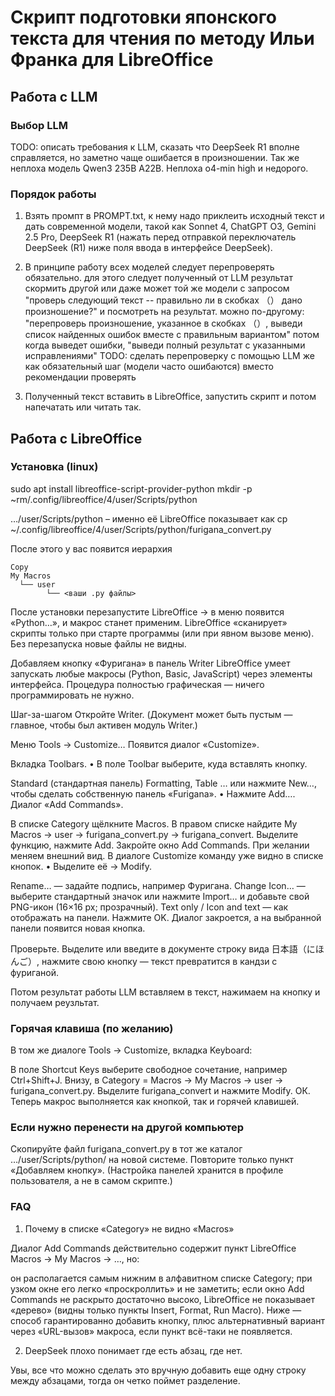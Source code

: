 # Скрипт подготовки японского текста для чтения по методу Ильи Франка для LibreOffice

## Работа с LLM

### Выбор LLM

TODO: описать требования к LLM, сказать что DeepSeek R1 вполне справляется, но
заметно чаще ошибается в произношении. Так же неплоха модель Qwen3 235B A22B.
Неплоха o4-min high и недорого.


### Порядок работы

1. Взять промпт в PROMPT.txt, к нему надо приклеить исходный текст и дать современной
модели, такой как Sonnet 4, ChatGPT O3, Gemini 2.5 Pro, DeepSeek R1 (нажать 
перед отправкой переключатель DeepSeek (R1) ниже поля ввода в интерфейсе DeepSeek).

2. В принципе работу всех моделей следует перепроверять обязательно.
для этого следует полученный от LLM результат скормить другой или даже может
той же модели с запросом "проверь следующий текст -- правильно ли в скобках （）
дано произношение?" и посмотреть на результат.
можно по-другому: "перепроверь произношение, указанное в скобках （）, выведи список найденных ошибок вместе с правильным вариантом"
потом когда выведет ошибки, "выведи полный результат с указанными исправлениями"
TODO: сделать перепроверку с помощью LLM же
как обязательный шаг (модели часто ошибаются) вместо рекомендации проверять

3. Полученный текст вставить в LibreOffice, запустить скрипт и потом 
напечатать или читать так.

## Работа с LibreOffice

### Установка (linux)

sudo apt install libreoffice-script-provider-python
mkdir -p ~rm/.config/libreoffice/4/user/Scripts/python

…/user/Scripts/python – именно её LibreOffice показывает как
cp ~/.config/libreoffice/4/user/Scripts/python/furigana_convert.py

После этого у вас появится иерархия

~~~
Copy
My Macros
  └── user
        └── <ваши .py файлы>
~~~

После установки перезапустите LibreOffice → в меню появится «Python…», и макрос станет применим.
LibreOffice «сканирует» скрипты только при старте программы (или при явном вызове меню). Без перезапуска новые файлы не видны.

Добавляем кнопку «Фуригана» в панель Writer
LibreOffice умеет запускать любые макросы (Python, Basic, JavaScript) через элементы интерфейса.
Процедура полностью графическая — ничего программировать не нужно.

Шаг-за-шагом
Откройте Writer.
(Документ может быть пустым — главное, чтобы был активен модуль Writer.)

Меню Tools → Customize…
Появится диалог «Customize».

Вкладка Toolbars.
• В поле Toolbar выберите, куда вставлять кнопку.

Standard (стандартная панель)
Formatting, Table …
или нажмите New…, чтобы сделать собственную панель «Furigana».
• Нажмите Add….
Диалог «Add Commands».

В списке Category щёлкните Macros.
В правом списке найдите
My Macros → user → furigana_convert.py → furigana_convert.
Выделите функцию, нажмите Add.
Закройте окно Add Commands.
При желании меняем внешний вид.
В диалоге Customize команду уже видно в списке кнопок.
• Выделите её → Modify.

Rename… — задайте подпись, например Фуригана.
Change Icon… — выберите стандартный значок или нажмите Import… и добавьте свой PNG-икон (16×16 px; прозрачный).
Text only / Icon and text — как отображать на панели.
Нажмите OK.
Диалог закроется, а на выбранной панели появится новая кнопка.

Проверьте.
Выделите или введите в документе строку вида 日本語（にほんご）, нажмите свою кнопку — текст превратится в кандзи с фуриганой.

Потом результат работы LLM вставляем в текст, нажимаем на кнопку и получаем реузльтат.


### Горячая клавиша (по желанию)
В том же диалоге Tools → Customize, вкладка Keyboard:

В поле Shortcut Keys выберите свободное сочетание, например Ctrl+Shift+J.
Внизу, в Category = Macros → My Macros → user → furigana_convert.py.
Выделите furigana_convert и нажмите Modify.
ОК.
Теперь макрос выполняется как кнопкой, так и горячей клавишей.

### Если нужно перенести на другой компьютер

Скопируйте файл furigana_convert.py в тот же каталог
…/user/Scripts/python/ на новой системе.
Повторите только пункт «Добавляем кнопку».
(Настройка панелей хранится в профиле пользователя, а не в самом скрипте.)

### FAQ

1.  Почему в списке «Category» не видно «Macros»

Диалог Add Commands действительно содержит пункт
LibreOffice Macros → My Macros → …, но:

он располагается самым нижним в алфавитном списке Category;
при узком окне его легко «проскроллить» и не заметить;
если окно Add Commands не раскрыто достаточно высоко, LibreOffice не
показывает «дерево» (видны только пункты Insert, Format, Run Macro).
Ниже — способ гарантированно добавить кнопку, плюс альтернативный вариант через «URL-вызов» макроса, если пункт всё-таки не появляется.

2. DeepSeek плохо понимает где есть абзац, где нет.

Увы, все что можно сделать это вручную добавить еще одну строку между абзацами, тогда он четко поймет разделение.
